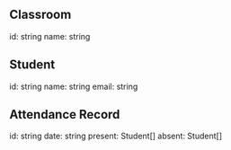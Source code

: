 ## Classroom
id: string
name: string

## Student
id: string
name: string
email: string

## Attendance Record
id: string
date: string
present: Student[]
absent: Student[]